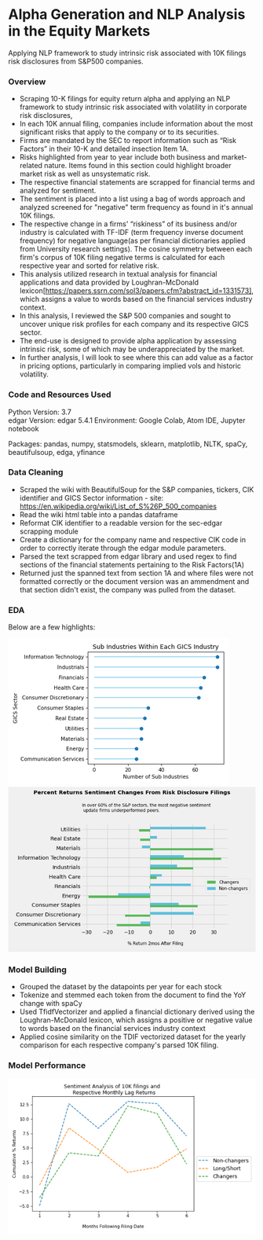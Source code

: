 
# Alpha Generation and NLP Analysis in the Equity Markets
Applying NLP framework to study intrinsic risk associated with 10K filings risk disclosures from S&amp;P500 companies. 

### Overview

* Scraping 10-K filings for equity return alpha and applying an NLP framework to study intrinsic risk associated with volatility in corporate risk disclosures,
* In each 10K annual filing, companies include information about the most significant risks that apply to the company or to its securities.
* Firms are mandated by the SEC to report information such as “Risk Factors” in their 10-K and detailed insection Item 1A. 
* Risks highlighted from year to year include both business and market-related nature.  Items found in this section could highlight broader market risk as well as unsystematic risk.
* The respective financial statements are scrapped for financial terms and analyzed for sentiment.
* The sentiment is placed into a list using a bag of words approach and analyzed screened for "negative" term frequency as found in it's annual 10K filings.
* The respective change in a firms' “riskiness” of its business and/or industry is calculated with TF-IDF (term frequency inverse document frequency) for negative language(as per financial dictionaries applied from University research settings).  The cosine symmetry between each firm's corpus of 10K filing negative terms is calculated for each respective year and sorted for relative risk.
* This analysis utilized research in textual analysis for financial applications and data provided by Loughran-McDonald lexicon[https://papers.ssrn.com/sol3/papers.cfm?abstract_id=1331573], which assigns a value to words based on the financial services industry context.  
* In this analysis, I reviewed the S&P 500 companies and sought to uncover unique risk profiles for each company and its respective GICS sector. 
* The end-use is designed to provide alpha application by assessing intrinsic risk, some of which may be underappreciated by the market.  
* In further analysis, I will look to see where this can add value as a factor in pricing options, particularly in comparing implied vols and historic volatility.


### Code and Resources Used
Python Version: 3.7  
edgar Version: edgar 5.4.1
Environment: Google Colab, Atom IDE, Jupyter notebook 

Packages: pandas, numpy, statsmodels, sklearn, matplotlib, NLTK, spaCy, beautifulsoup, edga, yfinance 

### Data Cleaning
* Scraped the wiki with BeautifulSoup for the S&P companies, tickers, CIK identifier and GICS Sector information - site: https://en.wikipedia.org/wiki/List_of_S%26P_500_companies
* Read the wiki html table into a pandas dataframe
* Reformat CIK identifier to a readable version for the sec-edgar scrapping module
* Create a dictionary for the company name and respective CIK code in order to correctly iterate through the edgar module parameters.
* Parsed the text scrapped from edgar library and used regex to find sections of the financial statements pertaining to the Risk Factors(1A)
* Returned just the spanned text from section 1A and where files were not formatted correctly or the document version was an ammendment and that section didn't exist, the company was pulled from the dataset.  

### EDA
Below are a few highlights:

![alt text](images/GICS_subindustry.png)
![alt text](images/sector_barchart.png)


### Model Building
* Grouped the dataset by the datapoints per year for each stock
* Tokenize and stemmed each token from the document to find the YoY change with spaCy
* Used TfidfVectorizer and applied a financial dictionary derived using the Loughran-McDonald lexicon, which assigns a positive or negative value to words based on the financial services industry context
* Applied cosine similarity on the TDIF vectorized dataset for the yearly comparison for each respective company's parsed 10K filing.

### Model Performance
![alt text](images/sector_return_curve.png)


